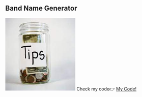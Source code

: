 <h2> Band Name Generator </h2>
<img src='tip.jpg' alt=band/>
<span>Check my code👉 <span><a href='https://replit.com/@AhmetAydin3/day02?v=1'>My Code!</a>
